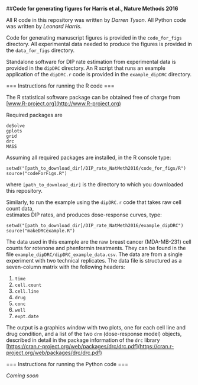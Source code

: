 ##**Code for generating figures for Harris et al., Nature Methods 2016**

All R code in this repository was written by _Darren Tyson_. All Python code was written by _Leonard Harris_.

Code for generating manuscript figures is provided in the `code_for_figs` directory. 
All experimental data needed to produce the figures is provided in the `data_for_figs` directory.

Standalone software for DIP rate estimation from experimental data is provided in the `dipDRC` directory.
An R script that runs an example application of the `dipDRC.r` code is provided in the `example_dipDRC` directory.

=== Instructions for running the R code ===

The R statistical software package can be obtained free of charge from [www.R-project.org](http://www.R-project.org)

Required packages are
```
deSolve
gplots
grid
drc
MASS
```
Assuming all required packages are installed, in the R console type:
```
setwd("[path_to_download_dir]/DIP_rate_NatMeth2016/code_for_figs/R")
source("codeForFigs.R")
```
where `[path_to_download_dir]` is the directory to which you downloaded this repository.

Similarly, to run the example using the `dipDRC.r` code that takes raw cell count data,  
estimates DIP rates, and produces dose-response curves, type:
```
setwd("[path_to_download_dir]/DIP_rate_NatMeth2016/example_dipDRC")
source("makeDRCexample.R")
```
The data used in this example are the raw breast cancer (MDA-MB-231) cell counts for rotenone
and phenformin treatments. They can be found in the file `example_dipDRC/dipDRC_example_data.csv`. The data 
are from a single experiment with two technical replicates. The data file is structured as a 
seven-column matrix with the following headers:
1) `time`
2) `cell.count`
3) `cell.line`
4) `drug`
5) `conc`
6) `well`
7) `expt.date`

The output is a graphics window with two plots, one for each cell line and drug condition,
and a list of the two `drm` (dose-response model) objects, described in detail in the package information of the
`drc` library [https://cran.r-project.org/web/packages/drc/drc.pdf](https://cran.r-project.org/web/packages/drc/drc.pdf)

=== Instructions for running the Python code ===

_Coming soon_
